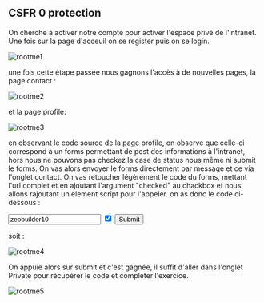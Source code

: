## CSFR 0 protection

On cherche à activer notre compte pour activer l'espace privé de l'intranet. Une fois sur la page d'acceuil on se register puis on se login.

![rootme1](https://user-images.githubusercontent.com/81105172/168243766-b06a27cd-ebb5-4d5b-a0aa-4c46f370cfd7.PNG)

une fois cette étape passée nous gagnons l'accès à de nouvelles pages, la page contact :

![rootme2](https://user-images.githubusercontent.com/81105172/168244176-8e8305f7-6fbd-4133-861e-8e211b5f1e9c.PNG)

et la page profile:

![rootme3](https://user-images.githubusercontent.com/81105172/168244236-b5e4105d-4e69-4b7c-bc7e-fbf64920217b.PNG)

en observant le code source de la page profile, on observe que celle-ci correspond à un forms permettant de post des informations à l'intranet, hors nous ne pouvons pas checkez la case de status nous même ni submit le forms. 
On vas alors envoyer le forms directement par message et ce via l'onglet contact. On vas retoucher légèrement le code du forms, mettant l'url complet et en ajoutant l'argument "checked" au chackbox et nous allons rajoutant un element script pour l'appeler.
on as donc le code ci-dessous :

<form id="form" action="http://challenge01.root-me.org/web-client/ch22/?action=profile" method="post" enctype="multipart/form-data">
	<input type="text" name="username" value="zeobuilder10">
	<input type="checkbox" name="status" checked >
	<button type="submit">Submit</button>
</form>
<script>document.getElementById("form").submit()</script>

soit :

![rootme4](https://user-images.githubusercontent.com/81105172/168245319-5246781b-3a23-49e7-8106-cd7e75c7b8c6.PNG)

On appuie alors sur submit et c'est gagnée, il suffit d'aller dans l'onglet Private pour récupérer le code et compléter l'exercice.

![rootme5](https://user-images.githubusercontent.com/81105172/168245509-c41d9ebc-d1e9-4aa6-867a-99297265c611.PNG)
